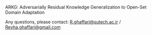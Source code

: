 ARKG: Adversarially Residual Knowledge Generalization to Open-Set Domain Adaptation

Any questions, please contact: R.ghaffari@sutech.ac.ir / Reyha.ghaffari@gmail.com
